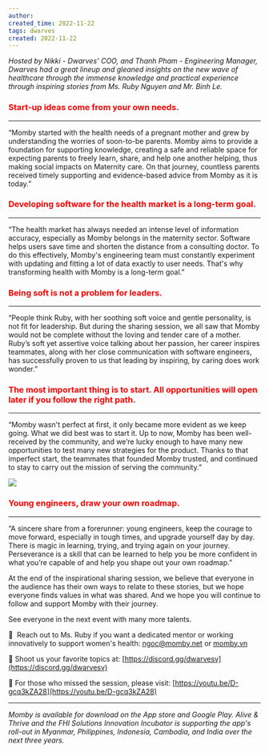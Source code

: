 ```yaml
---
author: 
created_time: 2022-11-22
tags: dwarves
created: 2022-11-22
---
```


*Hosted by Nikki - Dwarves' COO, and Thanh Pham - Engineering Manager, Dwarves had a great lineup and gleaned insights on the new wave of healthcare through the immense knowledge and practical experience through inspiring stories from Ms. Ruby Nguyen and Mr. Binh Le.*


### <span style='color:red'>**Start-up ideas come from your own needs.**</span>

---

“Momby started with the health needs of a pregnant mother and grew by understanding the worries of soon-to-be parents. Momby aims to provide a foundation for supporting knowledge, creating a safe and reliable space for expecting parents to freely learn, share, and help one another helping, thus making social impacts on Maternity care. On that journey, countless parents received timely supporting and evidence-based advice from Momby as it is today.”


### <span style='color:red'>**Developing software for the health market is a long-term goal.**</span>

---

“The health market has always needed an intense level of information accuracy, especially as Momby belongs in the maternity sector. Software helps users save time and shorten the distance from a consulting doctor. To do this effectively, Momby's engineering team must constantly experiment with updating and fitting a lot of data exactly to user needs. That's why transforming health with Momby is a long-term goal.”


### <span style='color:red'>**Being soft is not a problem for leaders.**</span>

---

“People think Ruby, with her soothing soft voice and gentle personality, is not fit for leadership. But during the sharing session, we all saw that Momby would not be complete without the loving and tender care of a mother. Ruby’s soft yet assertive voice talking about her passion, her career inspires teammates, along with her close communication with software engineers, has successfully proven to us that leading by inspiring, by caring does work wonder.”


<!-- column_list 79428e39-b57f-4058-bb0a-dd3f9e83df00 -->

<!-- column fa322a85-d161-424d-80e5-f18806061a5c -->

### <span style='color:red'>**The most important thing is to start. All opportunities will open later if you follow the right path.**</span>

---

“Momby wasn't perfect at first, it only became more evident as we keep going. What we did best was to start it. Up to now, Momby has been well-received by the community, and we’re lucky enough to have many new opportunities to test many new strategies for the product. Thanks to that imperfect start, the teammates that founded Momby trusted, and continued to stay to carry out the mission of serving the community.”

<!-- column c6e938c6-0b66-4c67-8c03-269f949d9d22 -->


![](https://s3.us-west-2.amazonaws.com/secure.notion-static.com/e06b3d9a-546e-4361-803d-2df9a182da63/3.png?X-Amz-Algorithm=AWS4-HMAC-SHA256&X-Amz-Content-Sha256=UNSIGNED-PAYLOAD&X-Amz-Credential=AKIAT73L2G45EIPT3X45%2F20231031%2Fus-west-2%2Fs3%2Faws4_request&X-Amz-Date=20231031T202208Z&X-Amz-Expires=3600&X-Amz-Signature=376f10e0737816129f752c24a0979e4902798ecc9c8d5b43187c242f3d5b33a2&X-Amz-SignedHeaders=host&x-id=GetObject)


### <span style='color:red'>**Young engineers, draw your own roadmap.**</span>

---

“A sincere share from a forerunner: young engineers, keep the courage to move forward, especially in tough times, and upgrade yourself day by day. There is magic in learning, trying, and trying again on your journey. Perseverance is a skill that can be learned to help you be more confident in what you’re capable of and help you shape out your own roadmap.”


At the end of the inspirational sharing session, we believe that everyone in the audience has their own ways to relate to these stories, but we hope everyone finds values in what was shared. And we hope you will continue to follow and support Momby with their journey. 

See everyone in the next event with many more talents. 

📩  Reach out to Ms. Ruby if you want a dedicated mentor or working innovatively to support women's health: [ngoc@momby.net](mailto:ngoc@momby.net) or [momby.vn](http://momby.vn/)

📍 Shoot us your favorite topics at: [https://discord.gg/dwarvesv](https://discord.gg/dwarvesv)

📍 For those who missed the session, please visit: [https://youtu.be/D-gcq3kZA28](https://youtu.be/D-gcq3kZA28)

___

*Momby is available for download on the App store and Google Play. Alive & Thrive and the FHI Solutions Innovation Incubator is supporting the app's roll-out in Myanmar, Philippines, Indonesia, Cambodia, and India over the next three years.*
